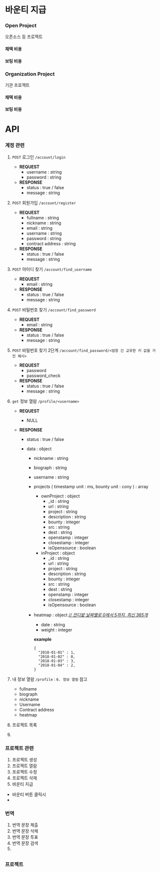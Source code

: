 # 바운티 지급

### Open Project

오픈소스 등  프로젝트

#### 채택 비용

#### 보팅 비용



### Organization Project

기관 프로젝트

#### 채택 비용

#### 보팅 비용



# API

### 계정 관련
1. `POST` 로그인 `/account/login`

   - **REQUEST**
     - username : string
     - password : string
   - **RESPONSE**
     - status : true / false
     - message : string

2. `POST` 회원가입 `/account/register`

   - **REQUEST**
     - fullname : string
     - nickname : string
     - email : string
     - username : string
     - password : string
     - contract address : string
   - **RESPONSE**
     - status : true / false
     - message : string

3. `POST` 아이디 찾기 `/account/find_username`

   - **REQUEST**
     - email : string
   - **RESPONSE**
     - status : true / false
     - message : string

4. `POST` 비밀번호 찾기 `/account/find_password`

   - **REQUEST**
     - email : string
   - **RESPONSE**
     - status : true / false
     - message : string

5. `POST` 비밀번호 찾기 2단계 `/account/find_password/<엄청 긴 교유한 키 값을 가진 해시>`

   - **REQUEST**
     - password
     - password_check
   - **RESPONSE**
     - status : true / false
     - message : string

6. `get` 정보 열람 `/profile/<username>`

   - **REQUEST**

     - NULL

   - **RESPONSE**

     - status : true / false

     - data : object

       - nickname : string

       - biograph : string

       - username : string

       - projects ( timestamp unit : ms, bounty unit : cony ) : array

         - ownProject : object
           - _id : string
           - url : string
           - project : string
           - description : string
           - bounty : integer
           - src : string
           - dest : string
           - openstamp : integer
           - closestamp : integer
           - isOpensource : boolean
         - inProject : object
           - _id : string
           - url : string
           - project : string
           - description : string
           - bounty : integer
           - src : string
           - dest : string
           - openstamp : integer
           - closestamp : integer
           - isOpensource : boolean

       - heatmap : object *<u>// 잔디밭 날짜별로 0에서 5까지, 최신 365개</u>*

         - date : string
         - weight : integer

         **example**

         ```
         {
           "2018-01-01" : 1,
           "2018-01-02" : 0,
           "2018-01-03" : 3,
           "2018-01-04" : 2,
         }
         ```

7. 내 정보 열람 `/profile` : `6. 정보 열람` 참고

   - fullname
   - biograph
   - nickname
   - Username
   - Contract address
   - heatmap

8. 프로젝트 목록

9. 

### 프로젝트 관련
1. 프로젝트 생성
2. 프로젝트 열람
3. 프로젝트 수정
4. 프로젝트 삭제
5. 바운티 지급
 - 바운티 버튼 클릭시
 - 


### 번역
1. 번역 문장 제출
2. 번역 문장 삭제
3. 번역 문장 투표
4. 번역 문장 검색
5. 

## 

### 프로젝트 